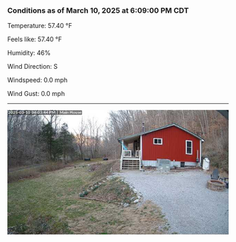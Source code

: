 ### Conditions as of March 10, 2025 at 6:09:00 PM CDT 

Temperature: 57.40 &deg;F

Feels like: 57.40 &deg;F

Humidity: 46%

Wind Direction: S

Windspeed: 0.0 mph

Wind Gust: 0.0 mph

---

<img src="./images/latest.jpeg"/>


